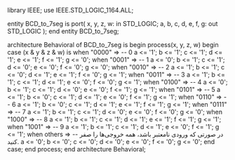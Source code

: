 library IEEE;
use IEEE.STD_LOGIC_1164.ALL;

entity BCD_to_7seg is
    port(
        x, y, z, w: in STD_LOGIC;
        a, b, c, d, e, f, g: out STD_LOGIC
    );
end entity BCD_to_7seg;

architecture Behavioral of BCD_to_7seg is
begin
    process(x, y, z, w)
    begin
        case (x & y & z & w) is
            when "0000" => -- 0
                a <= '1'; b <= '1'; c <= '1'; d <= '1'; e <= '1'; f <= '1'; g <= '0';
            when "0001" => -- 1
                a <= '0'; b <= '1'; c <= '1'; d <= '0'; e <= '0'; f <= '0'; g <= '0';
            when "0010" => -- 2
                a <= '1'; b <= '1'; c <= '0'; d <= '1'; e <= '1'; f <= '0'; g <= '1';
            when "0011" => -- 3
                a <= '1'; b <= '1'; c <= '1'; d <= '1'; e <= '0'; f <= '0'; g <= '1';
            when "0100" => -- 4
                a <= '0'; b <= '1'; c <= '1'; d <= '0'; e <= '0'; f <= '1'; g <= '1';
            when "0101" => -- 5
                a <= '1'; b <= '0'; c <= '1'; d <= '1'; e <= '0'; f <= '1'; g <= '1';
            when "0110" => -- 6
                a <= '1'; b <= '0'; c <= '1'; d <= '1'; e <= '1'; f <= '1'; g <= '1';
            when "0111" => -- 7
                a <= '1'; b <= '1'; c <= '1'; d <= '0'; e <= '0'; f <= '0'; g <= '0';
            when "1000" => -- 8
                a <= '1'; b <= '1'; c <= '1'; d <= '1'; e <= '1'; f <= '1'; g <= '1';
            when "1001" => -- 9
                a <= '1'; b <= '1'; c <= '1'; d <= '1'; e <= '0'; f <= '1'; g <= '1';
            when others =>
                -- در صورتی که ورودی نامعتبر باشد، همه خروجی‌ها را صفر کنید.
                a <= '0'; b <= '0'; c <= '0'; d <= '0'; e <= '0'; f <= '0'; g <= '0';
        end case;
    end process;
end architecture Behavioral;
